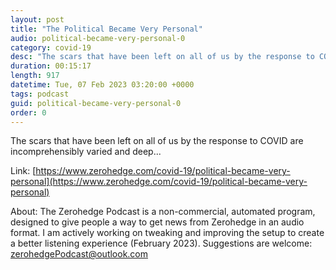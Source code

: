 ```yaml
---
layout: post
title: "The Political Became Very Personal"
audio: political-became-very-personal-0
category: covid-19
desc: "The scars that have been left on all of us by the response to COVID are incomprehensibly varied and deep..."
duration: 00:15:17
length: 917
datetime: Tue, 07 Feb 2023 03:20:00 +0000
tags: podcast
guid: political-became-very-personal-0
order: 0
---
```

The scars that have been left on all of us by the response to COVID are incomprehensibly varied and deep...

Link: [https://www.zerohedge.com/covid-19/political-became-very-personal](https://www.zerohedge.com/covid-19/political-became-very-personal)

About: The Zerohedge Podcast is a non-commercial, automated program, designed to give people a way to get news from Zerohedge in an audio format.  I am actively working on tweaking and improving the setup to create a better listening experience (February 2023).  Suggestions are welcome: [zerohedgePodcast@outlook.com](mailto:zerohedgePodcast@outlook.com)